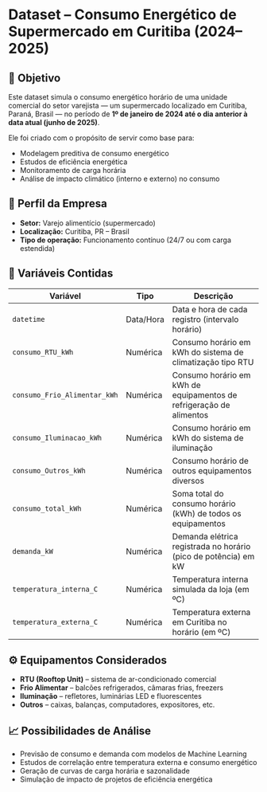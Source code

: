 # Dataset – Consumo Energético de Supermercado em Curitiba (2024–2025)

## 📌 Objetivo

Este dataset simula o consumo energético horário de uma unidade comercial do setor varejista — um supermercado localizado em Curitiba, Paraná, Brasil — no período de **1º de janeiro de 2024 até o dia anterior à data atual (junho de 2025)**.

Ele foi criado com o propósito de servir como base para:
- Modelagem preditiva de consumo energético
- Estudos de eficiência energética
- Monitoramento de carga horária
- Análise de impacto climático (interno e externo) no consumo

## 🏢 Perfil da Empresa

- **Setor:** Varejo alimentício (supermercado)
- **Localização:** Curitiba, PR – Brasil
- **Tipo de operação:** Funcionamento contínuo (24/7 ou com carga estendida)

## 🔧 Variáveis Contidas

| Variável                     | Tipo      | Descrição                                                                 |
|-----------------------------|-----------|---------------------------------------------------------------------------|
| `datetime`                  | Data/Hora | Data e hora de cada registro (intervalo horário)                         |
| `consumo_RTU_kWh`           | Numérica  | Consumo horário em kWh do sistema de climatização tipo RTU              |
| `consumo_Frio_Alimentar_kWh`| Numérica  | Consumo horário em kWh de equipamentos de refrigeração de alimentos      |
| `consumo_Iluminacao_kWh`    | Numérica  | Consumo horário em kWh do sistema de iluminação                          |
| `consumo_Outros_kWh`        | Numérica  | Consumo horário de outros equipamentos diversos                          |
| `consumo_total_kWh`         | Numérica  | Soma total do consumo horário (kWh) de todos os equipamentos             |
| `demanda_kW`                | Numérica  | Demanda elétrica registrada no horário (pico de potência) em kW          |
| `temperatura_interna_C`     | Numérica  | Temperatura interna simulada da loja (em ºC)                             |
| `temperatura_externa_C`     | Numérica  | Temperatura externa em Curitiba no horário (em ºC)                       |

## ⚙️ Equipamentos Considerados

- **RTU (Rooftop Unit)** – sistema de ar-condicionado comercial
- **Frio Alimentar** – balcões refrigerados, câmaras frias, freezers
- **Iluminação** – refletores, luminárias LED e fluorescentes
- **Outros** – caixas, balanças, computadores, expositores, etc.

## 📈 Possibilidades de Análise

- Previsão de consumo e demanda com modelos de Machine Learning
- Estudos de correlação entre temperatura externa e consumo energético
- Geração de curvas de carga horária e sazonalidade
- Simulação de impacto de projetos de eficiência energética
